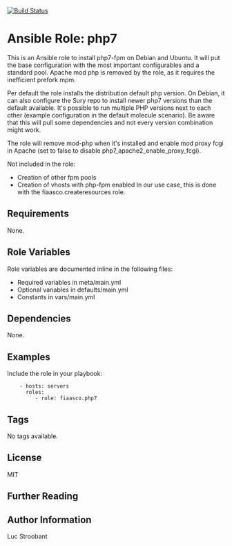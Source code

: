 [![Build Status](https://travis-ci.org/fiaasco/php7.svg?branch=master)](https://travis-ci.org/fiaasco/php7)

# Ansible Role: php7

This is an Ansible role to install php7-fpm on Debian and Ubuntu.
It will put the base configuration with the most important configurables and a standard pool. Apache mod php is removed by the role, as it requires the inefficient prefork mpm.

Per default the role installs the distribution default php version. On Debian, it can also configure the Sury repo to install newer php7 versions than the default available. It's possible to run multiple PHP versions next to each other (example configuration in the default molecule scenario). Be aware that this will pull some dependencies and not every version combination might work.

The role will remove mod-php when it's installed and enable mod proxy fcgi in Apache (set to false to disable php7\_apache2\_enable\_proxy\_fcgi).

Not included in the role:
* Creation of other fpm pools
* Creation of vhosts with php-fpm enabled
In our use case, this is done with the fiaasco.createresources role.


## Requirements

None.


## Role Variables


Role variables are documented inline in the following files:
- Required variables in meta/main.yml
- Optional variables in defaults/main.yml
- Constants in vars/main.yml


## Dependencies

None.


## Examples

Include the role in your playbook:

```
    - hosts: servers
      roles:
         - role: fiaasco.php7
```

## Tags

No tags available.

## License

MIT

## Further Reading



## Author Information

Luc Stroobant

